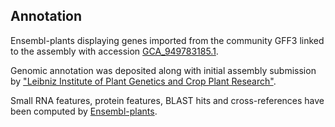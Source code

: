 **Annotation**
----------

Ensembl-plants displaying genes imported from the community GFF3 linked to the assembly with accession [GCA\_949783185.1](http://www.ebi.ac.uk/ena/data/view/GCA_949783185.1).

Genomic annotation was deposited along with initial assembly submission by ["Leibniz Institute of Plant Genetics and Crop Plant Research"](https://www.ipk-gatersleben.de/en/).

Small RNA features, protein features, BLAST hits and cross-references have been
computed by [Ensembl-plants](https://plants.ensembl.org/info/genome/annotation/index.html).
